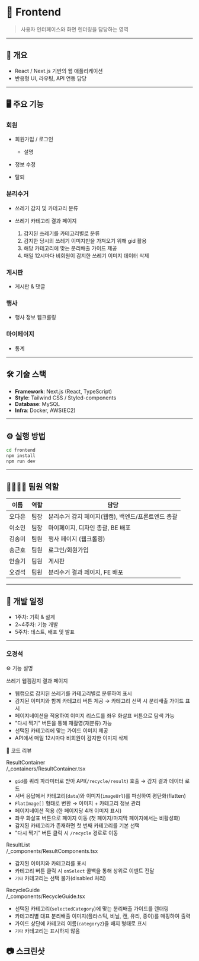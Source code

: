 # 🎨 Frontend

> 사용자 인터페이스와 화면 렌더링을 담당하는 영역

---

## 📌 개요

- React / Next.js 기반의 웹 애플리케이션
- 반응형 UI, 라우팅, API 연동 담당

---

## 🖥️ 주요 기능

### 회원

- 회원가입 / 로그인

  - 설명

- 정보 수정
- 탈퇴

### 분리수거

- 쓰레기 감지 및 카테고리 분류

- 쓰레기 카테고리 결과 페이지

  1. 감지된 쓰레기를 카테고리별로 분류
  2. 감지한 당시의 쓰레기 이미지만을 가져오기 위해 gid 활용
  3. 해당 카테고리에 맞는 분리배출 가이드 제공
  4. 매일 12시마다 비회원이 감지한 쓰레기 이미지 데이터 삭제

### 게시판

- 게시판 & 댓글

### 행사

- 행사 정보 웹크롤링

### 마이페이지

- 통계

---

## 🛠️ 기술 스택

- **Framework**: Next.js (React, TypeScript)
- **Style**: Tailwind CSS / Styled-components
- **Database**: MySQL
- **Infra**: Docker, AWS(EC2)

---

## ⚙️ 실행 방법

```bash
cd frontend
npm install
npm run dev
```

---

## 👨‍👩‍👧‍👦 팀원 역할

| 이름   | 역할 | 담당                                               |
| ------ | ---- | -------------------------------------------------- |
| 오다은 | 팀장 | 분리수거 감지 페이지(웹캠), 백엔드/프론트엔드 총괄 |
| 이소민 | 팀장 | 마이페이지, 디자인 총괄, BE 배포                   |
| 김송미 | 팀원 | 행사 페이지 (웹크롤링)                             |
| 송근호 | 팀원 | 로그인/회원가입                                    |
| 안슬기 | 팀원 | 게시판                                             |
| 오경석 | 팀원 | 분리수거 결과 페이지, FE 배포                      |

---

## 📅 개발 일정

- 1주차: 기획 & 설계
- 2~4주차: 기능 개발
- 5주차: 테스트, 배포 및 발표

---
### 오경석 

⚙️ 기능 설명  

쓰레기 웹캠감지 결과 페이지  

- 웹캠으로 감지된 쓰레기를 카테고리별로 분류하여 표시  
- 감지된 이미지와 함께 카테고리 버튼 제공 → 카테고리 선택 시 분리배출 가이드 표시  
- 페이지네이션을 적용하여 이미지 리스트를 좌우 화살표 버튼으로 탐색 가능  
- "다시 찍기" 버튼을 통해 재촬영(재분류) 가능  
- 선택된 카테고리에 맞는 가이드 이미지 제공
- API에서 매일 12시마다 비회원이 감지한 이미지 삭제  


📝 코드 리뷰  

ResultContainer  
/_containers/ResultContainer.tsx  

- `gid`를 쿼리 파라미터로 받아 API(`/recycle/result`) 호출 → 감지 결과 데이터 로드  
- 서버 응답에서 카테고리(`data`)와 이미지(`imageUrl`)를 파싱하여 평탄화(flatten)  
- `FlatImage[]` 형태로 변환 → 이미지 + 카테고리 정보 관리  
- 페이지네이션 적용 (한 페이지당 4개 이미지 표시)  
- 좌우 화살표 버튼으로 페이지 이동 (첫 페이지/마지막 페이지에서는 비활성화)  
- 감지된 카테고리가 존재하면 첫 번째 카테고리를 기본 선택  
- "다시 찍기" 버튼 클릭 시 `/recycle` 경로로 이동  

ResultList  
/_components/ResultComponents.tsx  

- 감지된 이미지와 카테고리를 표시  
- 카테고리 버튼 클릭 시 `onSelect` 콜백을 통해 상위로 이벤트 전달  
- `기타` 카테고리는 선택 불가(disabled 처리)  

RecycleGuide  
/_components/RecycleGuide.tsx  

- 선택된 카테고리(`selectedCategory`)에 맞는 분리배출 가이드를 렌더링  
- 카테고리별 대표 분리배출 이미지(플라스틱, 비닐, 캔, 유리, 종이)를 매핑하여 출력  
- 가이드 상단에 카테고리 이름(`category2`)을 배지 형태로 표시    
- `기타` 카테고리는 표시하지 않음  


## 📷 스크린샷
